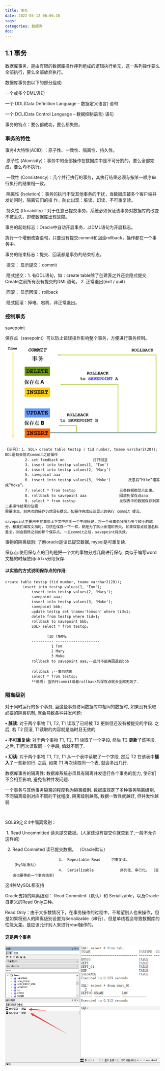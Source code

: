 ```yaml
---
title: 事务
date: 2022-05-12 06:06:16
tags:
categories: 数据库
doc:
---
```


## **1.1** 事务

数据库事务，是由有限的数据库操作序列组成的逻辑执行单元，这一系列操作要么全部执行，要么全部放弃执行。

数据库事务由以下的部分组成:

一个或多个DML语句

一个 DDL(Data Definition Language – 数据定义语言) 语句

一个 DCL(Data Control Language – 数据控制语言) 语句

 事务的特点：要么都成功，要么都失败。



### 事务的特性

事务4大特性(ACID) ：原子性、一致性、隔离性、持久性。

 

​	原子性 (Atomicity)：事务中的全部操作在数据库中是不可分割的，要么全部完成，要么均不执行。

​	一致性 (Consistency)：几个并行执行的事务，其执行结果必须与按某一顺序串行执行的结果相一致。

​	隔离性 (Isolation)：事务的执行不受其他事务的干扰，当数据库被多个客户端并发访问时，隔离它们的操							作，防止出现：脏读、幻读、不可重复读。

​	持久性 (Durability)：对于任意已提交事务，系统必须保证该事务对数据库的改变不被丢失，即使数据库出现故障。 

 

事务的起始标志：Oracle中自动开启事务，以DML语句为开启标志。

​	执行一个增删改查语句，只要没有提交commit和回滚rollback，操作都在一个事务中。

 

事务的结束标志：提交、回滚都是事务的结束标志。

​	提交：	显示提交：commit 

​			隐式提交：1. 有DDL语句，如：create table除了创建表之外还会隐式提交Create之前所有没有提交的DML语句。 2. 正常退出(exit / quit) 

​	回滚：	显示回滚：rollback 

​			隐式回滚：掉电、宕机、非正常退出。

### 控制事务

savepoint																	  

​	保存点（savepoint）可以防止错误操作影响整个事务，方便进行事务控制。

![img](/images/javawz/wpsE205.tmp.jpg) 

```
【示例】：1. SQL> create table testsp ( tid number, tname varchar2(20));  DDL语句会隐式commit之前操作
		 2. set feedback on      		打开回显
		 3. insert into testsp values(1, 'Tom')      
		 4. insert into testsp values(2, 'Mary')      
		 5. savepoint aaa    
		 6. insert into testsp values(3, 'Moke') 		故意将“Mike”错写成“Moke”。
		 7. select * from testsp 					三条数据都显示出来。
		 8. rollback to savepoint aaa 				回滚到保存点aaa
		 9. select * from testsp 					发现表中的数据保存到第二条操作结束的位置
需要注意，前两次的操作仍然没有提交。如操作完成应该显示的执行 commit 提交。

savepoint主要用于在事务上下文中声明一个中间标记，将一个长事务分隔为多个较小的部分，和我们编写文档时，习惯性保存一下一样，都是为了防止出错和丢失。如果保存点设置名称重复，则会删除之前的那个保存点。一旦commit之后，savepoint将失效。
```



事物的隔离级别: 了解oracle是读已提交数据, mysql是可重复读.

 保存点:使用保存点的目的是把一个大的事物分成几段进行保存, 
          类似于编写word文档的时候使用ctrl+s分段保存. 

#### 以实验的方式说明保存点的作用: 

```
create table testsp (tid number, tname varchar2(20)); 
	   	insert into testsp values(1, 'Tom');
			insert into testsp values(2, 'Mary');
			savepoint aaa;
			insert into testsp values(3, 'Moke');
			savepoint bbb;
			update testsp set tname='tomson' where tid=1;
			delete from testsp where tid=1;
			rollback to savepoint bbb;
			SQL> select * from testsp;

			       TID TNAME
			---------- --------------------
			         1 Tom
			         2 Mary
			         3 Moke
			rollback to savepoint aaa;--此时不能再回退到bbb

			rollback ;--事务结束
			select * from testsp;
			**说明: 当执行commit或者rollback后保存点就会全部无效了.
```





### 隔离级别

对于同时运行的多个事务, 当这些事务访问数据库中相同的数据时, 如果没有采取必要的隔离机制, 就会导致各种并发问题:

**•** **脏读**: 对于两个事物 T1, T2, T1 读取了已经被 T2 更新但还没有被提交的字段. 之后, 若 T2 回滚, T1读取的内容就是临时且无效的.

**•** **不可重复读**: 对于两个事物 T1, T2, T1 读取了一个字段, 然后 T2 **更新**了该字段. 之后, T1再次读取同一个字段, 值就不同了.

**•** **幻读**: 对于两个事物 T1, T2, T1 从一个表中读取了一个字段, 然后 T2 在该表中**插入**了一些新的行. 之后, 如果 T1 再次读取同一个表, 就会多出几行.

数据库事务的隔离性: 数据库系统必须具有隔离并发运行各个事务的能力, 使它们不会相互影响, 避免各种并发问题. 

一个事务与其他事务隔离的程度称为隔离级别. 数据库规定了多种事务隔离级别, 不同隔离级别对应不同的干扰程度, 隔离级别越高, 数据一致性就越好, 但并发性越弱

​																					

SQL99定义4中隔离级别：	

​	1. 	Read Uncommitted	读未提交数据。(人家还没有提交你就查到了,一般不允许这样的)

2. Read Commited		读已提交数据。		（Oracle默认）

							3.	Repeatable Read		可重复读。			（MySQL默认）
   							4.	Serializable			序列化、串行化。 （查询也要等前一个事务结束）

 这4种MySQL都支持			

Oracle支持的隔离级别： Read Commited（默认）和 Serializable，以及Oracle自定义的Read Only三种。

Read Only：由于大多数情况下，在事务操作的过程中，不希望别人也来操作，但是如果将别人的隔离级别设置为Serializable（串行），但是单线程会导致数据库的性能太差。是应该允许别人来进行read操作的。



#### 这是两个事务

![image-20220512061906975](/images/javawz/image-20220512061906975.png)